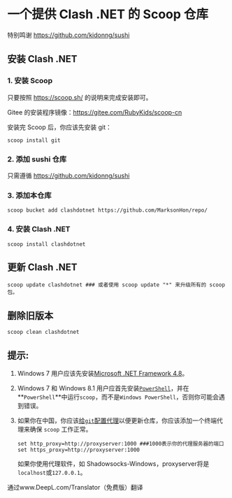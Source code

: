# 一个提供 Clash .NET 的 Scoop 仓库

特别鸣谢 <https://github.com/kidonng/sushi>

## 安装 Clash .NET

### 1. 安装 Scoop

只要按照 <https://scoop.sh/> 的说明来完成安装即可。

Gitee 的安装程序镜像：<https://gitee.com/RubyKids/scoop-cn>

安装完 Scoop 后，你应该先安装 git：

```pwsh
scoop install git
```

### 2. 添加 sushi 仓库

只需遵循 <https://github.com/kidonng/sushi>

### 3. 添加本仓库

```pwsh
scoop bucket add clashdotnet https://github.com/MarksonHon/repo/
```

### 4. 安装 Clash .NET

```pwsh
scoop install clashdotnet
```

## 更新 Clash .NET

```pwsh
scoop update clashdotnet ### 或者使用 scoop update "*" 来升级所有的 scoop 包。
```

## 删除旧版本

```pwsh 
scoop clean clashdotnet
```

## 提示: 

1. Windows 7 用户应该先安装[Microsoft .NET Framework 4.8](https://support.microsoft.com/en-us/topic/microsoft-net-framework-4-8-offline-installer-for-windows-9d23f658-3b97-68ab-d013-aa3c3e7495e0)。
2. Windows 7 和 Windows 8.1 用户应首先安装[`PowerShell`](https://aka.ms/powershell-release?tag=stable)，并在**`PowerShell`**中运行`scoop`，而不是`Windows PowerShell`，否则你可能会遇到错误。
3. 如果你在中国，你应该[给`git`配置代理](https://gist.github.com/evantoli/f8c23a37eb3558ab8765)以便更新仓库，你应该添加一个终端代理来确保 `scoop` 工作正常。

    ```pwsh
    set http_proxy=http://proxyserver:1000 ###1000表示你的代理服务器的端口
    set https_proxy=http://proxyserver:1000 
    ```
    如果你使用代理软件，如 Shadowsocks-Windows，proxyserver将是`localhost`或`127.0.0.1`。


通过www.DeepL.com/Translator（免费版）翻译
